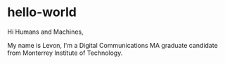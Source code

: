 # hello-world

Hi Humans and Machines,

My name is Levon, I'm a Digital Communications MA graduate candidate from Monterrey Institute of Technology. 
